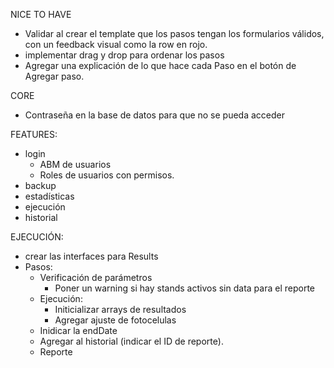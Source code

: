 NICE TO HAVE
- Validar al crear el template que los pasos tengan los formularios válidos, con un feedback visual como la row en rojo.
- implementar drag y drop para ordenar los pasos
- Agregar una explicación de lo que hace cada Paso en el botón de Agregar paso.

CORE
- Contraseña en la base de datos para que no se pueda acceder

FEATURES:
- login
  - ABM de usuarios
  - Roles de usuarios con permisos.
- backup
- estadísticas
- ejecución 
- historial

EJECUCIÓN:
- crear las interfaces para Results
- Pasos:
  - Verificación de parámetros
    - Poner un warning si hay stands activos sin data para el reporte
  - Ejecución:
    - Initicializar arrays de resultados
    - Agregar ajuste de fotocelulas
  - Inidicar la endDate
  - Agregar al historial (indicar el ID de reporte).
  - Reporte